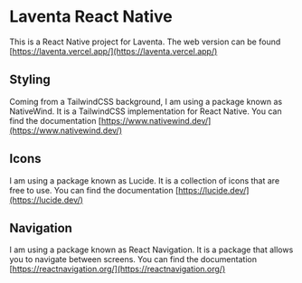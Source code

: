 # Laventa React Native

This is a React Native project for Laventa. The web version can be found [https://laventa.vercel.app/](https://laventa.vercel.app/)

## Styling

Coming from a TailwindCSS background, I am using a package known as NativeWind. It is a TailwindCSS implementation for React Native. You can find the documentation [https://www.nativewind.dev/](https://www.nativewind.dev/)

## Icons

I am using a package known as Lucide. It is a collection of icons that are free to use. You can find the documentation [https://lucide.dev/](https://lucide.dev/)

## Navigation

I am using a package known as React Navigation. It is a package that allows you to navigate between screens. You can find the documentation [https://reactnavigation.org/](https://reactnavigation.org/)
